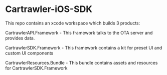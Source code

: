 # Cartrawler-iOS-SDK

This repo contains an xcode workspace which builds 3 products:

CartrawlerAPI.Framework - This framework talks to the OTA server and provides data. 

CartrawlerSDK.Framework - This framework contains a kit for preset UI and custom UI components 

CartrawlerResources.Bundle - This bundle contains assets and resources for CartrawlerSDK.Framework 


